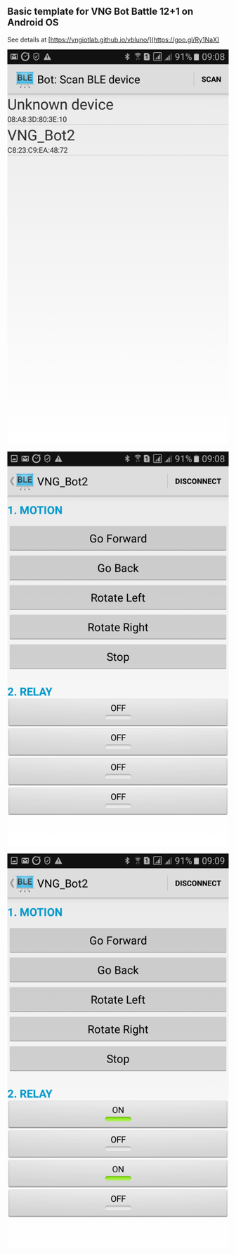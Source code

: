 ## Basic template for VNG Bot Battle 12+1 on Android OS

See details at [https://vngiotlab.github.io/vbluno/](https://goo.gl/Ry1NaX)


![](pic1.png)

![](pic2.png)

![](pic3.png)